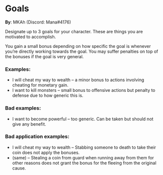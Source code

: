 # Goals

**By**: MKAh (Discord: Mana#4176)

Designate up to 3 goals for your character. These are things you are motivated to accomplish.

You gain a small bonus depending on how specific the goal is whenever you’re directly working towards the goal. You may suffer penalties on top of the bonuses if the goal is very general.

### Examples:

- I will cheat my way to wealth – a minor bonus to actions involving cheating for monetary gain.
- I want to kill monsters –  small bonus to offensive actions but penalty to defense due to how generic this is.

### Bad examples:

- I want to become powerful – too generic. Can be taken but should not give any benefit.

### Bad application examples:

- I will cheat my way to wealth – Stabbing someone to death to take their coin does not apply the bonuses.
- (same) – Stealing a coin from guard when running away from them for other reasons does not grant the bonus for the fleeing from the original cause.

